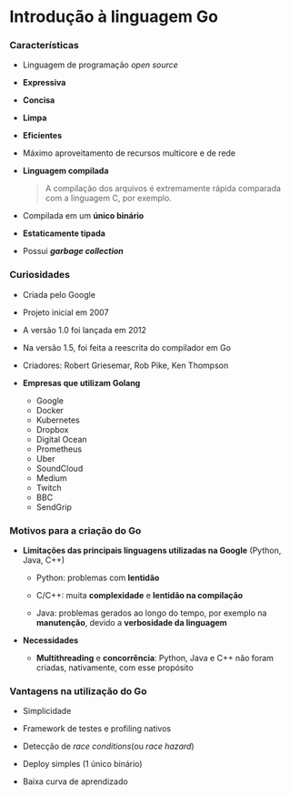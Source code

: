# Introdução à linguagem Go

### Características

* Linguagem de programação *open source*

* **Expressiva**

* **Concisa**

* **Limpa**

* **Eficientes**

* Máximo aproveitamento de recursos multicore e de rede

* **Linguagem compilada** 

  > A compilação dos arquivos é extremamente rápida comparada com a linguagem C, por exemplo.

* Compilada em um **único binário**

* **Estaticamente tipada**

* Possui ***garbage collection***

### Curiosidades

* Criada pelo Google

* Projeto inicial em 2007

* A versão 1.0 foi lançada em 2012

* Na versão 1.5, foi feita a reescrita do compilador em Go

* Criadores: Robert Griesemar, Rob Pike, Ken Thompson

* **Empresas que utilizam Golang**

  * Google
  * Docker
  * Kubernetes
  * Dropbox
  * Digital Ocean
  * Prometheus
  * Uber
  * SoundCloud
  * Medium
  * Twitch
  * BBC
  * SendGrip

### Motivos para a criação do Go

* **Limitações das principais linguagens utilizadas na Google** (Python, Java, C++)

  * Python: problemas com **lentidão**

  * C/C++: muita **complexidade** e **lentidão na compilação**

  * Java: problemas gerados ao longo do tempo, por exemplo na **manutenção**, devido a **verbosidade da linguagem**

* **Necessidades**

  * **Multithreading** e **concorrência**: Python, Java e C++ não foram criadas, nativamente, com esse propósito

### Vantagens na utilização do Go

* Simplicidade

* Framework de testes e profiling nativos
 
* Detecção de *race conditions*(ou *race hazard*)

* Deploy simples (1 único binário)

* Baixa curva de aprendizado
